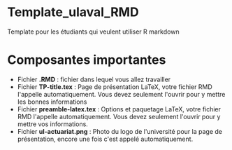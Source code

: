 # Template_ulaval_RMD
 Template pour les étudiants qui veulent utiliser R markdown

# Composantes importantes

- Fichier **.RMD** : fichier dans lequel vous allez travailler
- Fichier **TP-title.tex** : Page de présentation LaTeX, votre fichier RMD l'appelle automatiquement. Vous devez seulement l'ouvrir pour y mettre les bonnes informations
- Fichier **preamble-latex.tex** : Options et paquetage LaTeX, votre fichier RMD l'appelle automatiquement. Vous devez seulement l'ouvrir pour y mettre vos informations.
- Fichier **ul-actuariat.png** : Photo du logo de l'université pour la page de présentation, encore une fois c'est appelé automatiquement. 
